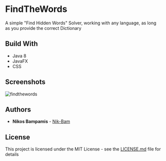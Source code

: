 # FindTheWords

A simple "Find Hidden Words" Solver, working with any language, as long as you provide the correct Dictionary

## Build With

* Java 8
* JavaFX
* CSS

## Screenshots

![findthewords](https://cloud.githubusercontent.com/assets/22759513/19278177/02449e54-8fe5-11e6-975a-27e142a37c6c.png)

## Authors

* **Nikos Bampamis** - [Nik-Bam](https://github.com/Nik-Bam)

## License

This project is licensed under the MIT License - see the [LICENSE.md](LICENSE.md) file for details

